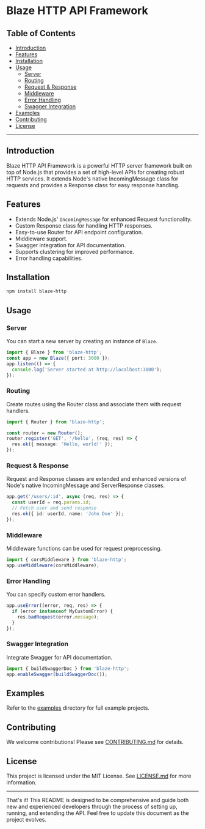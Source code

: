 # Blaze HTTP API Framework

## Table of Contents 

- [Introduction](#introduction)
- [Features](#features)
- [Installation](#installation)
- [Usage](#usage)
  - [Server](#server)
  - [Routing](#routing)
  - [Request & Response](#request--response)
  - [Middleware](#middleware)
  - [Error Handling](#error-handling)
  - [Swagger Integration](#swagger-integration)
- [Examples](#examples)
- [Contributing](#contributing)
- [License](#license)

---

## Introduction

Blaze HTTP API Framework is a powerful HTTP server framework built on top of Node.js that provides a set of high-level APIs for creating robust HTTP services. It extends Node's native IncomingMessage class for requests and provides a Response class for easy response handling.

## Features

- Extends Node.js' `IncomingMessage` for enhanced Request functionality.
- Custom Response class for handling HTTP responses.
- Easy-to-use Router for API endpoint configuration.
- Middleware support.
- Swagger integration for API documentation.
- Supports clustering for improved performance.
- Error handling capabilities.

## Installation

```bash
npm install blaze-http
```

## Usage

### Server

You can start a new server by creating an instance of `Blaze`.

```typescript
import { Blaze } from 'blaze-http';
const app = new Blaze({ port: 3000 });
app.listen(() => {
  console.log('Server started at http://localhost:3000');
});
```

### Routing

Create routes using the Router class and associate them with request handlers.

```typescript
import { Router } from 'blaze-http';

const router = new Router();
router.register('GET', '/hello', (req, res) => {
  res.ok({ message: 'Hello, world!' });
});
```

### Request & Response

Request and Response classes are extended and enhanced versions of Node's native IncomingMessage and ServerResponse classes.

```typescript
app.get('/users/:id', async (req, res) => {
  const userId = req.params.id;
  // Fetch user and send response
  res.ok({ id: userId, name: 'John Doe' });
});
```

### Middleware

Middleware functions can be used for request preprocessing.

```typescript
import { corsMiddleware } from 'blaze-http';
app.useMiddleware(corsMiddleware);
```

### Error Handling

You can specify custom error handlers.

```typescript
app.useError((error, req, res) => {
  if (error instanceof MyCustomError) {
    res.badRequest(error.message);
  }
});
```

### Swagger Integration

Integrate Swagger for API documentation.

```typescript
import { buildSwaggerDoc } from 'blaze-http';
app.enableSwagger(buildSwaggerDoc());
```

## Examples

Refer to the [examples](./examples) directory for full example projects.

## Contributing

We welcome contributions! Please see [CONTRIBUTING.md](./CONTRIBUTING.md) for details.

## License

This project is licensed under the MIT License. See [LICENSE.md](./LICENSE.md) for more information.

---

That's it! This README is designed to be comprehensive and guide both new and experienced developers through the process of setting up, running, and extending the API. Feel free to update this document as the project evolves.
